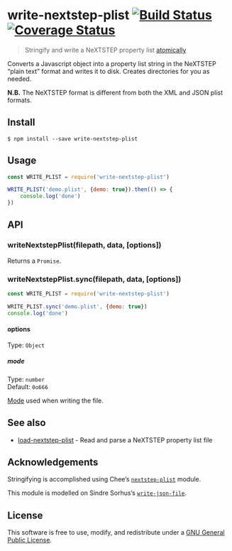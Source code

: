 # write-nextstep-plist [![Build Status](https://travis-ci.org/delucis/write-nextstep-plist.svg?branch=master)](https://travis-ci.org/delucis/write-nextstep-plist) [![Coverage Status](https://coveralls.io/repos/github/delucis/write-nextstep-plist/badge.svg?branch=master)](https://coveralls.io/github/delucis/write-nextstep-plist?branch=master)

> Stringify and write a NeXTSTEP property list [atomically](https://github.com/npm/write-file-atomic)

Converts a Javascript object into a property list string in the NeXTSTEP “plain text” format and writes it to disk. Creates directories for you as needed.

**N.B.** The NeXTSTEP format is different from both the XML and JSON plist formats.


## Install

```
$ npm install --save write-nextstep-plist
```


## Usage

```js
const WRITE_PLIST = require('write-nextstep-plist')

WRITE_PLIST('demo.plist', {demo: true}).then(() => {
	console.log('done')
})
```


## API

### writeNextstepPlist(filepath, data, [options])

Returns a `Promise`.

### writeNextstepPlist.sync(filepath, data, [options])

```js
const WRITE_PLIST = require('write-nextstep-plist')

WRITE_PLIST.sync('demo.plist', {demo: true})
console.log('done')
```

#### options

Type: `Object`

##### mode

Type: `number`<br>
Default: `0o666`

[Mode](https://en.wikipedia.org/wiki/File_system_permissions#Numeric_notation) used when writing the file.


## See also

- [load-nextstep-plist](https://github.com/delucis/load-nextstep-plist) - Read and parse a NeXTSTEP property list file

## Acknowledgements

Stringifying is accomplished using Chee’s [`nextstep-plist`](https://www.npmjs.com/package/nextstep-plist) module.

This module is modelled on Sindre Sorhus’s [`write-json-file`](https://github.com/sindresorhus/write-json-file).

## License

This software is free to use, modify, and redistribute under a [GNU General Public License](http://www.gnu.org/licenses/gpl-3.0.txt).
